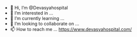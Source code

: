 - 👋 Hi, I’m @Devasyahospital
- 👀 I’m interested in ...
- 🌱 I’m currently learning ...
- 💞️ I’m looking to collaborate on ...
- 📫 How to reach me ...
https://www.devasyahospital.com/
<!---
Devasyahospital/Devasyahospital is a ✨ special ✨ repository because its `README.md` (this file) appears on your GitHub profile.
You can click the Preview link to take a look at your changes.
--->
